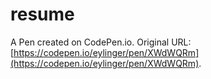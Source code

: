 # resume

A Pen created on CodePen.io. Original URL: [https://codepen.io/eylinger/pen/XWdWQRm](https://codepen.io/eylinger/pen/XWdWQRm).


